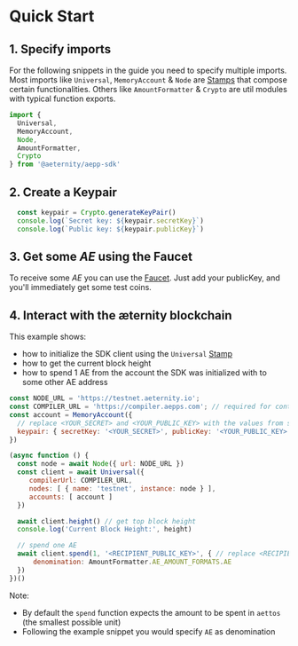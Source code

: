 # Quick Start

## 1. Specify imports
For the following snippets in the guide you need to specify multiple imports. Most imports like `Universal`, `MemoryAccount` & `Node` are [Stamps](https://stampit.js.org/essentials/what-is-a-stamp) that compose certain functionalities. Others like `AmountFormatter` & `Crypto` are util modules with typical function exports.

```js
import {
  Universal,
  MemoryAccount,
  Node,
  AmountFormatter,
  Crypto
} from '@aeternity/aepp-sdk'
```

## 2. Create a Keypair

```js
  const keypair = Crypto.generateKeyPair()
  console.log(`Secret key: ${keypair.secretKey}`)
  console.log(`Public key: ${keypair.publicKey}`)
```

## 3. Get some _AE_ using the Faucet
To receive some _AE_ you can use the [Faucet](https://faucet.aepps.com/). Just add your publicKey, and you'll immediately get some test coins.

## 4. Interact with the æternity blockchain
This example shows:

- how to initialize the SDK client using the `Universal` [Stamp](https://stampit.js.org/essentials/what-is-a-stamp)
- how to get the current block height
- how to spend 1 AE from the account the SDK was initialized with to some other AE address

```js
const NODE_URL = 'https://testnet.aeternity.io';
const COMPILER_URL = 'https://compiler.aepps.com'; // required for contract interactions (compiling and creating calldata)
const account = MemoryAccount({
  // replace <YOUR_SECRET> and <YOUR_PUBLIC_KEY> with the values from step 2
  keypair: { secretKey: '<YOUR_SECRET>', publicKey: '<YOUR_PUBLIC_KEY>' }
})

(async function () {
  const node = await Node({ url: NODE_URL })
  const client = await Universal({
     compilerUrl: COMPILER_URL,
     nodes: [ { name: 'testnet', instance: node } ],
     accounts: [ account ]
  })

  await client.height() // get top block height
  console.log('Current Block Height:', height)

  // spend one AE
  await client.spend(1, '<RECIPIENT_PUBLIC_KEY>', { // replace <RECIPIENT_PUBLIC_KEY>
      denomination: AmountFormatter.AE_AMOUNT_FORMATS.AE
  })
})()
```

Note:

- By default the `spend` function expects the amount to be spent in `aettos` (the smallest possible unit)
- Following the example snippet you would specify `AE` as denomination